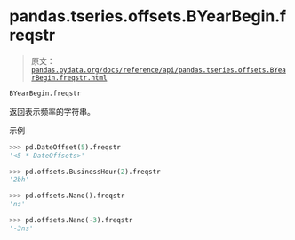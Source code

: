 # pandas.tseries.offsets.BYearBegin.freqstr

> 原文：[`pandas.pydata.org/docs/reference/api/pandas.tseries.offsets.BYearBegin.freqstr.html`](https://pandas.pydata.org/docs/reference/api/pandas.tseries.offsets.BYearBegin.freqstr.html)

```py
BYearBegin.freqstr
```

返回表示频率的字符串。

示例

```py
>>> pd.DateOffset(5).freqstr
'<5 * DateOffsets>' 
```

```py
>>> pd.offsets.BusinessHour(2).freqstr
'2bh' 
```

```py
>>> pd.offsets.Nano().freqstr
'ns' 
```

```py
>>> pd.offsets.Nano(-3).freqstr
'-3ns' 
```
